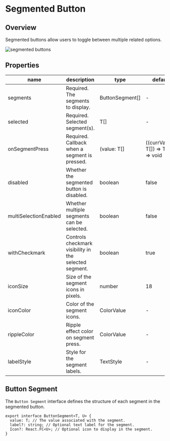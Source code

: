 # Segmented Button

## Overview

Segmented buttons allow users to toggle between multiple related options.

![segmented buttons](https://ik.imagekit.io/Computools/rn-material-components/segmented_button_single.gif?updatedAt=1730123815131)

## Properties

| name | description | type | default |
| ------ | ------ | ------ | ----|
| segments | Required. The segments to display. | ButtonSegment[] | - |
| selected | Required. Selected segment(s). | T[] | - |
| onSegmentPress | Required. Callback when a segment is pressed. |(value: T[] | ((currValues: T[]) => T[])) => void | - |
| disabled | Whether the segmented button is disabled. | boolean | false |
| multiSelectionEnabled | Whether multiple segments can be selected. | boolean | false |
| withCheckmark | Controls checkmark visibility in the selected segment. | boolean | true |
| iconSize | Size of the segment icons in pixels. | number | 18 |
| iconColor | Color of the segment icons. | ColorValue | - |
| rippleColor | Ripple effect color on segment press. | ColorValue | - |
| labelStyle | Style for the segment labels.| TextStyle | - |

## Button Segment

The ```Button Segment``` interface defines the structure of each segment in the segmented button.

```
export interface ButtonSegment<T, U> {
  value: T; // The value associated with the segment.
  label?: string; // Optional text label for the segment.
  Icon?: React.FC<U>; // Optional icon to display in the segment.
}
```
